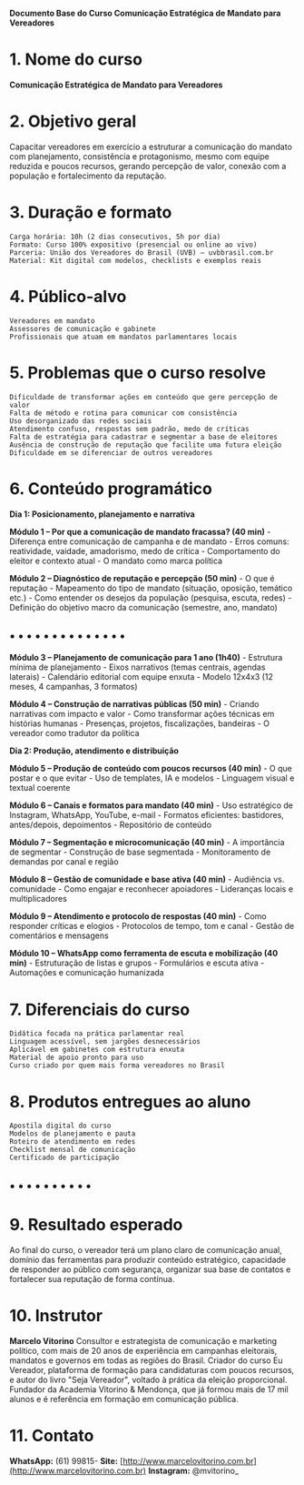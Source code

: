 **Documento Base do Curso
Comunicação Estratégica de Mandato para Vereadores**

# 1. Nome do curso

**Comunicação Estratégica de Mandato para Vereadores**

# 2. Objetivo geral

Capacitar vereadores em exercício a estruturar a comunicação do mandato com planejamento,
consistência e protagonismo, mesmo com equipe reduzida e poucos recursos, gerando percepção de
valor, conexão com a população e fortalecimento da reputação.

# 3. Duração e formato

```
Carga horária: 10h (2 dias consecutivos, 5h por dia)
Formato: Curso 100% expositivo (presencial ou online ao vivo)
Parceria: União dos Vereadores do Brasil (UVB) – uvbbrasil.com.br
Material: Kit digital com modelos, checklists e exemplos reais
```
# 4. Público-alvo

```
Vereadores em mandato
Assessores de comunicação e gabinete
Profissionais que atuam em mandatos parlamentares locais
```
# 5. Problemas que o curso resolve

```
Dificuldade de transformar ações em conteúdo que gere percepção de valor
Falta de método e rotina para comunicar com consistência
Uso desorganizado das redes sociais
Atendimento confuso, respostas sem padrão, medo de críticas
Falta de estratégia para cadastrar e segmentar a base de eleitores
Ausência de construção de reputação que facilite uma futura eleição
Dificuldade em se diferenciar de outros vereadores
```
# 6. Conteúdo programático

**Dia 1: Posicionamento, planejamento e narrativa**

**Módulo 1 – Por que a comunicação de mandato fracassa? (40 min)** - Diferença entre comunicação de
campanha e de mandato - Erros comuns: reatividade, vaidade, amadorismo, medo de crítica -
Comportamento do eleitor e contexto atual - O mandato como marca política

**Módulo 2 – Diagnóstico de reputação e percepção (50 min)** - O que é reputação - Mapeamento do
tipo de mandato (situação, oposição, temático etc.) - Como entender os desejos da população
(pesquisa, escuta, redes) - Definição do objetivo macro da comunicação (semestre, ano, mandato)

## • • • • • • • • • • • • • •


**Módulo 3 – Planejamento de comunicação para 1 ano (1h40)** - Estrutura mínima de planejamento -
Eixos narrativos (temas centrais, agendas laterais) - Calendário editorial com equipe enxuta - Modelo
12x4x3 (12 meses, 4 campanhas, 3 formatos)

**Módulo 4 – Construção de narrativas públicas (50 min)** - Criando narrativas com impacto e valor -
Como transformar ações técnicas em histórias humanas - Presenças, projetos, fiscalizações, bandeiras -
O vereador como tradutor da política

**Dia 2: Produção, atendimento e distribuição**

**Módulo 5 – Produção de conteúdo com poucos recursos (40 min)** - O que postar e o que evitar - Uso
de templates, IA e modelos - Linguagem visual e textual coerente

**Módulo 6 – Canais e formatos para mandato (40 min)** - Uso estratégico de Instagram, WhatsApp,
YouTube, e-mail - Formatos eficientes: bastidores, antes/depois, depoimentos - Repositório de conteúdo

**Módulo 7 – Segmentação e microcomunicação (40 min)** - A importância de segmentar - Construção
de base segmentada - Monitoramento de demandas por canal e região

**Módulo 8 – Gestão de comunidade e base ativa (40 min)** - Audiência vs. comunidade - Como engajar
e reconhecer apoiadores - Lideranças locais e multiplicadores

**Módulo 9 – Atendimento e protocolo de respostas (40 min)** - Como responder críticas e elogios -
Protocolos de tempo, tom e canal - Gestão de comentários e mensagens

**Módulo 10 – WhatsApp como ferramenta de escuta e mobilização (40 min)** - Estruturação de listas e
grupos - Formulários e escuta ativa - Automações e comunicação humanizada

# 7. Diferenciais do curso

```
Didática focada na prática parlamentar real
Linguagem acessível, sem jargões desnecessários
Aplicável em gabinetes com estrutura enxuta
Material de apoio pronto para uso
Curso criado por quem mais forma vereadores no Brasil
```
# 8. Produtos entregues ao aluno

```
Apostila digital do curso
Modelos de planejamento e pauta
Roteiro de atendimento em redes
Checklist mensal de comunicação
Certificado de participação
```
## • • • • • • • • • •


# 9. Resultado esperado

Ao final do curso, o vereador terá um plano claro de comunicação anual, domínio das ferramentas para
produzir conteúdo estratégico, capacidade de responder ao público com segurança, organizar sua base
de contatos e fortalecer sua reputação de forma contínua.

# 10. Instrutor

**Marcelo Vitorino**
Consultor e estrategista de comunicação e marketing político, com mais de 20 anos de experiência em
campanhas eleitorais, mandatos e governos em todas as regiões do Brasil. Criador do curso Eu
Vereador, plataforma de formação para candidaturas com poucos recursos, e autor do livro "Seja
Vereador", voltado à prática da eleição proporcional. Fundador da Academia Vitorino & Mendonça, que
já formou mais de 17 mil alunos e é referência em formação em comunicação pública.

# 11. Contato

**WhatsApp:** (61) 99815-
**Site:** [http://www.marcelovitorino.com.br](http://www.marcelovitorino.com.br)
**Instagram:** @mvitorino_


